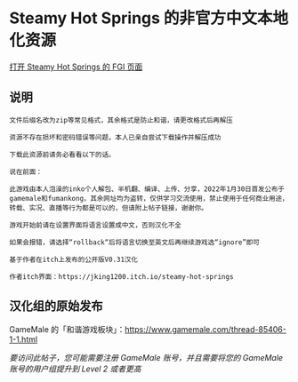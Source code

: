 # Steamy Hot Springs 的非官方中文本地化资源

[打开 Steamy Hot Springs 的 FGI 页面](https://furrygames.top/zh-cn/games/Steamy_Hot_Springs.html)

## 说明
    文件后缀名改为zip等常见格式，其余格式是防止和谐，请更改格式后再解压

    资源不存在损坏和密码错误等问题，本人已亲自尝试下载操作并解压成功

    下载此资源前请务必看看以下的话。

    说在前面：

    此游戏由本人泡澡的inko个人解包、半机翻、编译、上传、分享，2022年1月30日首发公布于gamemale和fumankong，其余网址均为盗转，仅供学习交流使用，禁止使用于任何商业用途，转载、实况、直播等行为都是可以的，但请附上帖子链接，谢谢你。

    游戏开始前请在设置界面将语言设置成中文，否则汉化不全

    如果会报错，请选择“rollback“后将语言切换至英文后再继续游戏选“ignore”即可

    基于作者在itch上发布的公开版V0.31汉化
    
    作者itch界面：https://jking1200.itch.io/steamy-hot-springs

## 汉化组的原始发布

GameMale 的「和谐游戏板块」：<https://www.gamemale.com/thread-85406-1-1.html>

_要访问此帖子，您可能需要注册 GameMale 账号，并且需要将您的 GameMale 账号的用户组提升到 Level 2 或者更高_
